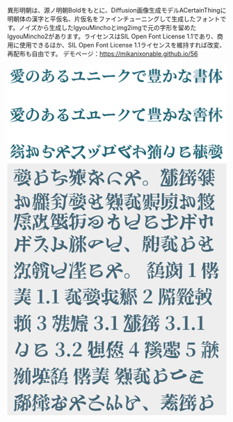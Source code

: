 異形明朝は、源ノ明朝Boldをもとに、Diffusion画像生成モデルACertainThingに明朝体の漢字と平仮名、片仮名をファインチューニングして生成したフォントです。ノイズから生成したIgyouMinchoとimg2imgで元の字形を留めたIgyouMincho2があります。ライセンスはSIL Open Font License 1.1であり、商用に使用できるほか、SIL Open Font License 1.1ライセンスを維持すれば改変、再配布も自由です。
デモページ：https://mikanixonable.github.io/56

![1](1.png)
![1](2.png)
